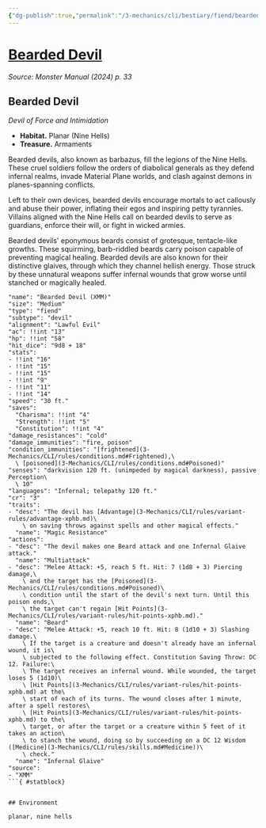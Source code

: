 ```yaml
---
{"dg-publish":true,"permalink":"/3-mechanics/cli/bestiary/fiend/bearded-devil-xmm/","tags":["ttrpg-cli/compendium/src/5e/xmm","ttrpg-cli/monster/cr/3","ttrpg-cli/monster/environment/nine-hells","ttrpg-cli/monster/environment/planar","ttrpg-cli/monster/size/medium","ttrpg-cli/monster/type/fiend/devil"],"created":"2025-02-22T12:02:28.071-05:00","updated":"2025-02-26T17:46:11.339-05:00"}
---
```


# [Bearded Devil](3-Mechanics/CLI/bestiary/fiend/bearded-devil-xmm.md)
*Source: Monster Manual (2024) p. 33*  

## Bearded Devil

*Devil of Force and Intimidation*

- **Habitat.** Planar (Nine Hells)  
- **Treasure.** Armaments  

Bearded devils, also known as barbazus, fill the legions of the Nine Hells. These cruel soldiers follow the orders of diabolical generals as they defend infernal realms, invade Material Plane worlds, and clash against demons in planes-spanning conflicts.

Left to their own devices, bearded devils encourage mortals to act callously and abuse their power, inflating their egos and inspiring petty tyrannies. Villains aligned with the Nine Hells call on bearded devils to serve as guardians, enforce their will, or fight in wicked armies.

Bearded devils' eponymous beards consist of grotesque, tentacle-like growths. These squirming, barb-riddled beards carry poison capable of preventing magical healing. Bearded devils are also known for their distinctive glaives, through which they channel hellish energy. Those struck by these unnatural weapons suffer infernal wounds that grow worse until stanched or magically healed.

```statblock
"name": "Bearded Devil (XMM)"
"size": "Medium"
"type": "fiend"
"subtype": "devil"
"alignment": "Lawful Evil"
"ac": !!int "13"
"hp": !!int "58"
"hit_dice": "9d8 + 18"
"stats":
- !!int "16"
- !!int "15"
- !!int "15"
- !!int "9"
- !!int "11"
- !!int "14"
"speed": "30 ft."
"saves":
  "Charisma": !!int "4"
  "Strength": !!int "5"
  "Constitution": !!int "4"
"damage_resistances": "cold"
"damage_immunities": "fire, poison"
"condition_immunities": "[frightened](3-Mechanics/CLI/rules/conditions.md#Frightened),\
  \ [poisoned](3-Mechanics/CLI/rules/conditions.md#Poisoned)"
"senses": "darkvision 120 ft. (unimpeded by magical darkness), passive Perception\
  \ 10"
"languages": "Infernal; telepathy 120 ft."
"cr": "3"
"traits":
- "desc": "The devil has [Advantage](3-Mechanics/CLI/rules/variant-rules/advantage-xphb.md)\
    \ on saving throws against spells and other magical effects."
  "name": "Magic Resistance"
"actions":
- "desc": "The devil makes one Beard attack and one Infernal Glaive attack."
  "name": "Multiattack"
- "desc": "Melee Attack: +5, reach 5 ft. Hit: 7 (1d8 + 3) Piercing damage,\
    \ and the target has the [Poisoned](3-Mechanics/CLI/rules/conditions.md#Poisoned)\
    \ condition until the start of the devil's next turn. Until this poison ends,\
    \ the target can't regain [Hit Points](3-Mechanics/CLI/rules/variant-rules/hit-points-xphb.md)."
  "name": "Beard"
- "desc": "Melee Attack: +5, reach 10 ft. Hit: 8 (1d10 + 3) Slashing damage.\
    \ If the target is a creature and doesn't already have an infernal wound, it is\
    \ subjected to the following effect. Constitution Saving Throw: DC 12. Failure:\
    \ The target receives an infernal wound. While wounded, the target loses 5 (1d10)\
    \ [Hit Points](3-Mechanics/CLI/rules/variant-rules/hit-points-xphb.md) at the\
    \ start of each of its turns. The wound closes after 1 minute, after a spell restores\
    \ [Hit Points](3-Mechanics/CLI/rules/variant-rules/hit-points-xphb.md) to the\
    \ target, or after the target or a creature within 5 feet of it takes an action\
    \ to stanch the wound, doing so by succeeding on a DC 12 Wisdom ([Medicine](3-Mechanics/CLI/rules/skills.md#Medicine))\
    \ check."
  "name": "Infernal Glaive"
"source":
- "XMM"
```{ #statblock}


## Environment

planar, nine hells